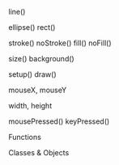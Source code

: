 

line()

ellipse()
rect()


stroke()
noStroke()
fill()
noFill()

size()
background()

setup()
draw()

mouseX, mouseY

width, height

mousePressed()
keyPressed()


Functions

Classes & Objects

